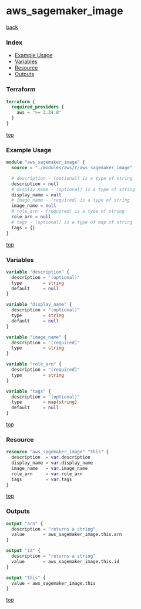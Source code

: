 # aws_sagemaker_image

[back](../aws.md)

### Index

- [Example Usage](#example-usage)
- [Variables](#variables)
- [Resource](#resource)
- [Outputs](#outputs)

### Terraform

```terraform
terraform {
  required_providers {
    aws = ">= 3.34.0"
  }
}
```

[top](#index)

### Example Usage

```terraform
module "aws_sagemaker_image" {
  source = "./modules/aws/r/aws_sagemaker_image"

  # description - (optional) is a type of string
  description = null
  # display_name - (optional) is a type of string
  display_name = null
  # image_name - (required) is a type of string
  image_name = null
  # role_arn - (required) is a type of string
  role_arn = null
  # tags - (optional) is a type of map of string
  tags = {}
}
```

[top](#index)

### Variables

```terraform
variable "description" {
  description = "(optional)"
  type        = string
  default     = null
}

variable "display_name" {
  description = "(optional)"
  type        = string
  default     = null
}

variable "image_name" {
  description = "(required)"
  type        = string
}

variable "role_arn" {
  description = "(required)"
  type        = string
}

variable "tags" {
  description = "(optional)"
  type        = map(string)
  default     = null
}
```

[top](#index)

### Resource

```terraform
resource "aws_sagemaker_image" "this" {
  description  = var.description
  display_name = var.display_name
  image_name   = var.image_name
  role_arn     = var.role_arn
  tags         = var.tags
}
```

[top](#index)

### Outputs

```terraform
output "arn" {
  description = "returns a string"
  value       = aws_sagemaker_image.this.arn
}

output "id" {
  description = "returns a string"
  value       = aws_sagemaker_image.this.id
}

output "this" {
  value = aws_sagemaker_image.this
}
```

[top](#index)